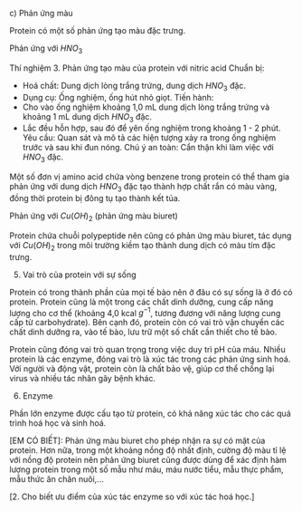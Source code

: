 c) Phản ứng màu

Protein có một số phản ứng tạo màu đặc trưng.

Phản ứng với $HNO_3$

Thí nghiệm 3. Phản ứng tạo màu của protein với nitric acid
Chuẩn bị:
- Hoá chất: Dung dịch lòng trắng trứng, dung dịch $HNO_3$ đặc.
- Dụng cụ: Ống nghiệm, ống hút nhỏ giọt.
Tiến hành:
- Cho vào ống nghiệm khoảng 1,0 mL dung dịch lòng trắng trứng và khoảng 1 mL dung dịch $HNO_3$ đặc.
- Lắc đều hỗn hợp, sau đó để yên ống nghiệm trong khoảng 1 - 2 phút.
Yêu cầu: Quan sát và mô tả các hiện tượng xảy ra trong ống nghiệm trước và sau khi đun nóng.
Chú ý an toàn: Cẩn thận khi làm việc với $HNO_3$ đặc.

Một số đơn vị amino acid chứa vòng benzene trong protein có thể tham gia phản ứng với dung dịch $HNO_3$ đặc tạo thành hợp chất rắn có màu vàng, đồng thời protein bị đông tụ tạo thành kết tủa.

Phản ứng với $Cu(OH)_2$ (phản ứng màu biuret)

Protein chứa chuỗi polypeptide nên cũng có phản ứng màu biuret, tác dụng với $Cu(OH)_2$ trong môi trường kiềm tạo thành dung dịch có màu tím đặc trưng.

5. Vai trò của protein với sự sống

Protein có trong thành phần của mọi tế bào nên ở đâu có sự sống là ở đó có protein. Protein cũng là một trong các chất dinh dưỡng, cung cấp năng lượng cho cơ thể (khoảng 4,0 kcal $g^{-1}$, tương đương với năng lượng cung cấp từ carbohydrate). Bên cạnh đó, protein còn có vai trò vận chuyển các chất dinh dưỡng ra, vào tế bào, lưu trữ một số chất cần thiết cho tế bào.

Protein cũng đóng vai trò quan trọng trong việc duy trì pH của máu. Nhiều protein là các enzyme, đóng vai trò là xúc tác trong các phản ứng sinh hoá. Với người và động vật, protein còn là chất bảo vệ, giúp cơ thể chống lại virus và nhiều tác nhân gây bệnh khác.

6. Enzyme

Phần lớn enzyme được cấu tạo từ protein, có khả năng xúc tác cho các quá trình hoá học và sinh hoá.

[EM CÓ BIẾT]: Phản ứng màu biuret cho phép nhận ra sự có mặt của protein. Hơn nữa, trong một khoảng nồng độ nhất định, cường độ màu tỉ lệ với nồng độ protein nên phản ứng biuret cũng được dùng để xác định hàm lượng protein trong một số mẫu như máu, máu nước tiểu, mẫu thực phẩm, mẫu thức ăn chăn nuôi,...

[2. Cho biết ưu điểm của xúc tác enzyme so với xúc tác hoá học.]